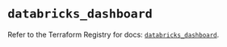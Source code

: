 # `databricks_dashboard`

Refer to the Terraform Registry for docs: [`databricks_dashboard`](https://registry.terraform.io/providers/databricks/databricks/1.61.0/docs/resources/dashboard).
